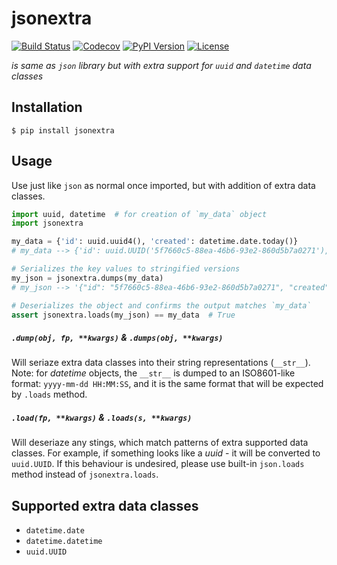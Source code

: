 jsonextra
=====
[![Build Status](https://travis-ci.org/den4uk/jsonextra.svg?branch=master)](https://travis-ci.org/den4uk/jsonextra)
[![Codecov](https://codecov.io/gh/den4uk/jsonextra/branch/master/graph/badge.svg)](https://codecov.io/gh/den4uk/jsonextra)
[![PyPI Version](http://img.shields.io/pypi/v/jsonextra.svg)](https://pypi.python.org/pypi/jsonextra)
[![License](http://img.shields.io/pypi/l/jsonextra.svg)](https://pypi.python.org/pypi/jsonextra)

_is same as `json` library but with extra support for `uuid` and `datetime` data classes_

## Installation

```
$ pip install jsonextra
```


## Usage

Use just like `json` as normal once imported, but with addition of extra data classes.

```python
import uuid, datetime  # for creation of `my_data` object
import jsonextra

my_data = {'id': uuid.uuid4(), 'created': datetime.date.today()}
# my_data --> {'id': uuid.UUID('5f7660c5-88ea-46b6-93e2-860d5b7a0271'), 'created': datetime.date(2019, 6, 16)}

# Serializes the key values to stringified versions
my_json = jsonextra.dumps(my_data)
# my_json --> '{"id": "5f7660c5-88ea-46b6-93e2-860d5b7a0271", "created": "2019-06-16"}'

# Deserializes the object and confirms the output matches `my_data`
assert jsonextra.loads(my_json) == my_data  # True
```


##### `.dump(obj, fp, **kwargs)` & `.dumps(obj, **kwargs)`
Will seriaze extra data classes into their string representations (`__str__`).
Note: for _datetime_ objects, the `__str__` is dumped to an ISO8601-like format: `yyyy-mm-dd HH:MM:SS`, and it is the same format that will be expected by `.loads` method.


##### `.load(fp, **kwargs)` & `.loads(s, **kwargs)`
Will deseriaze any stings, which match patterns of extra supported data classes. For example, if something looks like a _uuid_ - it will be converted to `uuid.UUID`.
If this behaviour is undesired, please use built-in `json.loads` method instead of `jsonextra.loads`.



## Supported extra data classes

- `datetime.date`
- `datetime.datetime`
- `uuid.UUID`
